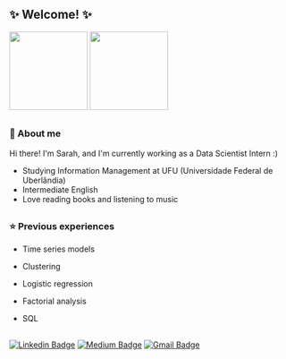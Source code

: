 ## ✨ Welcome! ✨

<div>
  <img height="140em" src="https://github-readme-stats.vercel.app/api?username=sarahmbss&show_icons=true&theme=dracula&include_all_commits=true&count_private=true"/>
  <img height="140em" src="https://github-readme-stats.vercel.app/api/top-langs/?username=sarahmbss&layout=compact&langs_count=7&theme=dracula"/>
</div>
  
  ##
  
### 💫 About me

Hi there! I'm Sarah, and I'm currently working as a Data Scientist Intern :)

- Studying Information Management at UFU (Universidade Federal de Uberlândia)
- Intermediate English
- Love reading books and listening to music

##

### ⭐ Previous experiences

- Time series models
- Clustering 
- Logistic regression
- Factorial analysis
- SQL
  
  ##
  
[![Linkedin Badge](https://img.shields.io/badge/-LinkedIn-blue?style=flat-square&logo=Linkedin&logoColor=white&link=https://www.linkedin.com/in/sarah-maria//)](https://www.linkedin.com/in/sarah-maria/)
[![Medium Badge](https://img.shields.io/badge/-Medium-black?style=flat-square&logo=Medium&logoColor=white&link=https://medium.com/@sarahmbs)](https://medium.com/@sarahmbs)
[![Gmail Badge](https://img.shields.io/badge/-Gmail-red?style=flat-square&logo=Gmail&logoColor=white&link=sara.bragga01@gmail.com)](sara.bragga01@gmail.com)
